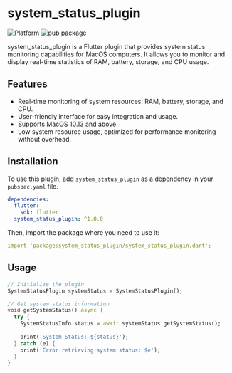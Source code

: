 # system_status_plugin

<!-- ![Flutter](https://img.shields.io/badge/Flutter-3.0+-blue.svg) -->
![Platform](https://img.shields.io/badge/Platform-MacOS-green.svg)
[![pub package](https://img.shields.io/pub/v/system_status_plugin.svg)](https://pub.dev/packages/system_status_plugin)

system_status_plugin is a Flutter plugin that provides system status monitoring capabilities for MacOS computers. It allows you to monitor and display real-time statistics of RAM, battery, storage, and CPU usage.

## Features

- Real-time monitoring of system resources: RAM, battery, storage, and CPU.
- User-friendly interface for easy integration and usage.
- Supports MacOS 10.13 and above.
- Low system resource usage, optimized for performance monitoring without overhead.

## Installation

To use this plugin, add `system_status_plugin` as a dependency in your `pubspec.yaml` file.

```yaml
dependencies:
  flutter:
    sdk: flutter
  system_status_plugin: ^1.0.0
```

Then, import the package where you need to use it:


```yaml
import 'package:system_status_plugin/system_status_plugin.dart';
```

## Usage

```Dart
// Initialize the plugin
SystemStatusPlugin systemStatus = SystemStatusPlugin();

// Get system status information
void getSystemStatus() async {
  try {
    SystemStatusInfo status = await systemStatus.getSystemStatus();
   
    print('System Status: ${status}');
  } catch (e) {
    print('Error retrieving system status: $e');
  }
}
```